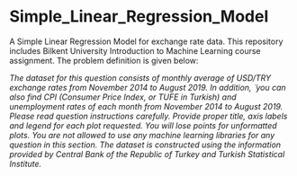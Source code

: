 # Simple_Linear_Regression_Model
A Simple Linear Regression Model for exchange rate data. This repository includes Bilkent University Introduction to Machine Learning course assignment. The problem definition is given below:

*The dataset for this question consists of monthly average of USD/TRY exchange rates from November 2014 to August 2019. In addition,
 ̈
you can also find CPI (Consumer Price Index, or TUFE in Turkish) and unemployment rates of each month
from November 2014 to August 2019. Please read question instructions carefully. Provide proper title, axis labels and legend for each plot requested. You will lose points for unformatted plots. You are not allowed to use any machine learning libraries for any question in this section. The dataset is constructed using the information provided by Central Bank of the Republic of Turkey and Turkish Statistical Institute.*
